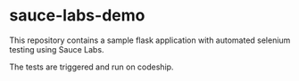 # sauce-labs-demo
This repository contains a sample flask application with automated selenium testing using Sauce Labs.

The tests are triggered and run on codeship.
